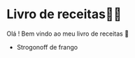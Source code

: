 # Livro de receitas:man_cook:

Olá ! Bem vindo ao meu livro de receitas :wave:

- Strogonoff de frango